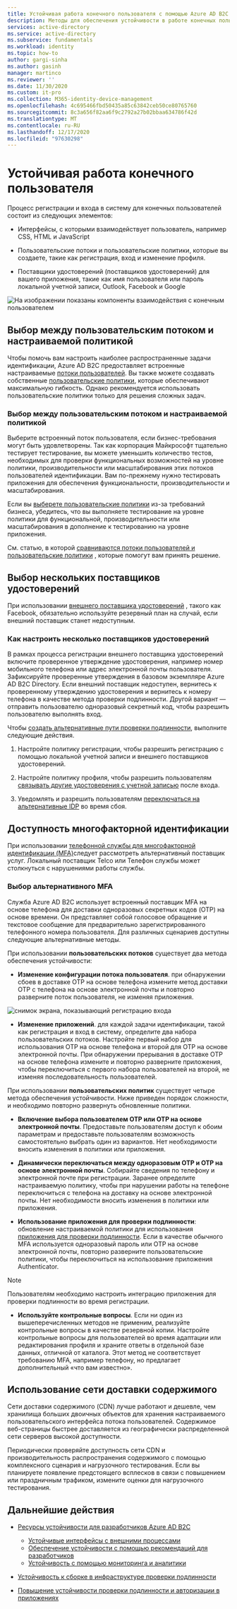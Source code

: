 ```yaml
---
title: Устойчивая работа конечного пользователя с помощью Azure AD B2C | Документация Майкрософт
description: Методы для обеспечения устойчивости в работе конечных пользователей с помощью Azure AD B2C
services: active-directory
ms.service: active-directory
ms.subservice: fundamentals
ms.workload: identity
ms.topic: how-to
author: gargi-sinha
ms.author: gasinh
manager: martinco
ms.reviewer: ''
ms.date: 11/30/2020
ms.custom: it-pro
ms.collection: M365-identity-device-management
ms.openlocfilehash: 4c695466fbd50435a85c63842ceb50ce80765760
ms.sourcegitcommit: 8c3a656f82aa6f9c2792a27b02bbaa634786f42d
ms.translationtype: MT
ms.contentlocale: ru-RU
ms.lasthandoff: 12/17/2020
ms.locfileid: "97630298"
---
```

# <a name="resilient-end-user-experience"></a>Устойчивая работа конечного пользователя

Процесс регистрации и входа в систему для конечных пользователей состоит из следующих элементов:

- Интерфейсы, с которыми взаимодействует пользователь, например CSS, HTML и JavaScript

- Пользовательские потоки и пользовательские политики, которые вы создаете, такие как регистрация, вход и изменение профиля.

- Поставщики удостоверений (поставщиков удостоверений) для вашего приложения, такие как имя пользователя или пароль локальной учетной записи, Outlook, Facebook и Google

![На изображении показаны компоненты взаимодействия с конечным пользователем](media/resilient-end-user-experiences/end-user-experience-architecture.png)

## <a name="choose-between-user-flow-and-custom-policy"></a>Выбор между пользовательским потоком и настраиваемой политикой  

Чтобы помочь вам настроить наиболее распространенные задачи идентификации, Azure AD B2C предоставляет встроенные настраиваемые [потоки пользователей](https://docs.microsoft.com/azure/active-directory-b2c/user-flow-overview). Вы также можете создавать собственные [пользовательские политики](https://docs.microsoft.com/azure/active-directory-b2c/custom-policy-overview), которые обеспечивают максимальную гибкость. Однако рекомендуется использовать пользовательские политики только для решения сложных задач.

### <a name="how-to-decide-between-user-flow-and-custom-policy"></a>Выбор между пользовательским потоком и настраиваемой политикой

Выберите встроенный поток пользователя, если бизнес-требования могут быть удовлетворены. Так как корпорация Майкрософт тщательно тестирует тестирование, вы можете уменьшить количество тестов, необходимых для проверки функциональных возможностей на уровне политики, производительности или масштабирования этих потоков пользователей идентификации. Вам по-прежнему нужно тестировать приложения для обеспечения функциональности, производительности и масштабирования.

Если вы [выберете пользовательские политики](https://docs.microsoft.com/azure/active-directory-b2c/custom-policy-get-started) из-за требований бизнеса, убедитесь, что вы выполняете тестирование на уровне политики для функциональной, производительности или масштабирования в дополнение к тестированию на уровне приложения.

См. статью, в которой [сравниваются потоки пользователей и пользовательские политики](https://docs.microsoft.com/azure/active-directory-b2c/custom-policy-overview#comparing-user-flows-and-custom-policies) , которые помогут вам принять решение.

## <a name="choose-multiple-idps"></a>Выбор нескольких поставщиков удостоверений

При использовании [внешнего поставщика удостоверений](https://docs.microsoft.com/azure/active-directory-b2c/technical-overview#external-identity-providers) , такого как Facebook, обязательно используйте резервный план на случай, если внешний поставщик станет недоступным.

### <a name="how-to-set-up-multiple-idps"></a>Как настроить несколько поставщиков удостоверений

В рамках процесса регистрации внешнего поставщика удостоверений включите проверенное утверждение удостоверения, например номер мобильного телефона или адрес электронной почты пользователя. Зафиксируйте проверенные утверждения в базовом экземпляре Azure AD B2C Directory. Если внешний поставщик недоступен, вернитесь к проверенному утверждению удостоверения и вернитесь к номеру телефона в качестве метода проверки подлинности. Другой вариант — отправить пользователю одноразовый секретный код, чтобы разрешить пользователю выполнять вход.

 Чтобы [создать альтернативные пути проверки подлинности](https://github.com/azure-ad-b2c/samples/tree/master/policies/idps-filter), выполните следующие действия.

 1. Настройте политику регистрации, чтобы разрешить регистрацию с помощью локальной учетной записи и внешнего поставщиков удостоверений.

 2. Настройте политику профиля, чтобы разрешить пользователям [связывать другие удостоверения с учетной записью](https://github.com/Azure-Samples/active-directory-b2c-advanced-policies/tree/master/account-linking) после входа.

 3. Уведомлять и разрешить пользователям [переключаться на альтернативные IDP](https://docs.microsoft.com/azure/active-directory-b2c/customize-ui-with-html#configure-dynamic-custom-page-content-uri) во время сбоя.

## <a name="availability-of-multi-factor-authentication"></a>Доступность многофакторной идентификации

При использовании [телефонной службы для многофакторной идентификации (MFA)](https://docs.microsoft.com/azure/active-directory-b2c/phone-authentication)следует рассмотреть альтернативный поставщик услуг. Локальный поставщик Telco или Телефон службы может столкнуться с нарушениями работы службы.

### <a name="how-to-choose-an-alternate-mfa"></a>Выбор альтернативного MFA  

Служба Azure AD B2C использует встроенный поставщик MFA на основе телефона для доставки одноразовых секретных кодов (OTP) на основе времени. Он представляет собой голосовое обращение и текстовое сообщение для предварительно зарегистрированного телефонного номера пользователя. Для различных сценариев доступны следующие альтернативные методы.

При использовании **пользовательских потоков** существует два метода обеспечения устойчивости:

- **Изменение конфигурации потока пользователя**. при обнаружении сбоев в доставке OTP на основе телефона измените метод доставки OTP с телефона на основе электронной почты и повторно разверните поток пользователя, не изменяя приложения.

![снимок экрана, показывающий регистрацию входа](media/resilient-end-user-experiences/create-sign-in.png)

- **Изменение приложений**. для каждой задачи идентификации, такой как регистрация и вход в систему, определите два набора пользовательских потоков. Настройте первый набор для использования OTP на основе телефона и второй для OTP на основе электронной почты. При обнаружении прерывания в доставке OTP на основе телефона измените и повторно разверните приложения, чтобы переключиться с первого набора пользователей на второй, не изменяя последовательность пользователей.  

При использовании **пользовательских политик** существует четыре метода обеспечения устойчивости. Ниже приведен порядок сложности, и необходимо повторно развернуть обновленные политики.

- **Включение выбора пользователем OTP или OTP на основе электронной почты**. Предоставьте пользователям доступ к обоим параметрам и предоставьте пользователям возможность самостоятельно выбрать один из вариантов. Нет необходимости вносить изменения в политики или приложения.

- **Динамически переключаться между одноразовым OTP и OTP на основе электронной почты**. Собирайте сведения по телефону и электронной почте при регистрации. Заранее определите настраиваемую политику, чтобы при нарушении работы на телефоне переключиться с телефона на доставку на основе электронной почты. Нет необходимости вносить изменения в политики или приложения.

- **Использование приложения для проверки подлинности**: обновление настраиваемой политики для использования [приложения для проверки подлинности](https://github.com/azure-ad-b2c/samples/tree/master/policies/custom-mfa-totp). Если в качестве обычного MFA используется одноразовый пароль или OTP на основе электронной почты, повторно разверните пользовательские политики, чтобы переключиться на использование приложения Authenticator.

>[!Note]
>Пользователям необходимо настроить интеграцию приложения для проверки подлинности во время регистрации.

- **Используйте контрольные вопросы**. Если ни один из вышеперечисленных методов не применим, реализуйте контрольные вопросы в качестве резервной копии. Настройте контрольные вопросы для пользователей во время адаптации или редактирования профиля и храните ответы в отдельной базе данных, отличной от каталога. Этот метод не соответствует требованию MFA, например телефону, но предлагает дополнительный «что вам известно».

## <a name="use-a-content-delivery-network"></a>Использование сети доставки содержимого

Сети доставки содержимого (CDN) лучше работают и дешевле, чем хранилища больших двоичных объектов для хранения настраиваемого пользовательского интерфейса потока пользователей. Содержимое веб-страницы быстрее доставляется из географически распределенной сети серверов высокой доступности.  

Периодически проверяйте доступность сети CDN и производительность распространения содержимого с помощью комплексного сценария и нагрузочного тестирования. Если вы планируете появление предстоящего всплесков в связи с повышением или праздничным трафиком, измените оценки для нагрузочного тестирования.
  
## <a name="next-steps"></a>Дальнейшие действия

- [Ресурсы устойчивости для разработчиков Azure AD B2C](resilience-b2c.md)
  
  - [Устойчивые интерфейсы с внешними процессами](resilient-external-processes.md)
  - [Обеспечение устойчивости с помощью рекомендаций для разработчиков](resilience-b2c-developer-best-practices.md)
  - [Устойчивость с помощью мониторинга и аналитики](resilience-with-monitoring-alerting.md)
- [Устойчивость к сборке в инфраструктуре проверки подлинности](resilience-in-infrastructure.md)
- [Повышение устойчивости проверки подлинности и авторизации в приложениях](resilience-app-development-overview.md)
